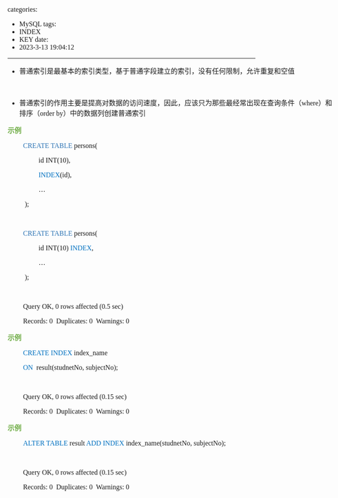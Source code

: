 categories:
- MySQL
tags:
- INDEX
- KEY
date:
- 2023-3-13 19:04:12
---

<body lang=zh-CN style='font-family:"Microsoft YaHei UI";font-size:12.0pt'>
<!--StartFragment-->

<div style='direction:ltr;border-width:100%'>

<div style='direction:ltr;margin-top:0in;margin-left:0in;width:7.9784in'>

<div style='direction:ltr;margin-top:0in;margin-left:0in;width:7.9784in'>

<ul type=disc style='direction:ltr;unicode-bidi:embed;margin-top:0in;
 margin-bottom:0in'>
 <li style='margin-top:0;margin-bottom:0;vertical-align:middle'><span
     style='font-family:"Microsoft YaHei UI";font-size:12.0pt'>普通索引是最基本的索引类型，基于普通字段建立的索引，没有任何限制，允许重复和空值</span></li>
</ul>

<p style='margin-left:.375in;font-family:"Comic Sans MS";font-size:
12.0pt'>&nbsp;</p>

<ul type=disc style='direction:ltr;unicode-bidi:embed;margin-top:0in;
 margin-bottom:0in'>
 <li style='margin-top:0;margin-bottom:0;vertical-align:middle'><span
     style='font-family:"Microsoft YaHei UI";font-size:12.0pt' lang=zh-CN>普通索引的作用主要是提高对数据的访问速度，因此，应该只为那些最经常出现在查询条件（</span><span
     style='font-family:"Comic Sans MS";font-size:12.0pt' lang=en-US>where</span><span
     style='font-family:"Microsoft YaHei UI";font-size:12.0pt' lang=zh-CN>）和排序（</span><span
     style='font-family:"Comic Sans MS";font-size:12.0pt' lang=en-US>order by</span><span
     style='font-family:"Microsoft YaHei UI";font-size:12.0pt' lang=zh-CN>）中的数据列创建普通索引</span></li>
</ul>

<p style='font-family:"Microsoft YaHei UI";font-size:12.0pt;
color:#70AD47'><span style='font-weight:bold'>示例</span></p>

<p style='margin-left:.375in;font-family:"Comic Sans MS";font-size:
12.0pt'><span style='color:#2E75B5' lang=zh-CN>CREATE TABLE </span><span
lang=en-US>p</span><span lang=zh-CN>ersons(</span></p>

<p style='margin-left:.75in;font-family:"Comic Sans MS";font-size:
12.0pt'>id INT(10),</p>

<p style='margin-left:.75in;font-family:"Comic Sans MS";font-size:
12.0pt'><span style='color:#0070C0' lang=en-US>INDEX</span><span lang=zh-CN>(id),</span></p>

<p style='margin-left:.75in;font-family:"Comic Sans MS";font-size:
12.0pt' lang=en-US>…</p>

<p style='margin-left:.375in;font-family:"Comic Sans MS";font-size:
12.0pt'><span style='mso-spacerun:yes'> </span>);</p>

<p style='margin-left:.375in;font-family:"Comic Sans MS";font-size:
12.0pt'>&nbsp;</p>

<p style='margin-left:.375in;font-family:"Comic Sans MS";font-size:
12.0pt'><span style='color:#2E75B5' lang=zh-CN>CREATE TABLE </span><span
lang=en-US>p</span><span lang=zh-CN>ersons(</span></p>

<p style='margin-left:.75in;font-family:"Comic Sans MS";font-size:
12.0pt'><span lang=zh-CN>id INT(10)</span><span lang=en-US> </span><span
style='color:#0070C0' lang=en-US>INDEX</span><span lang=zh-CN>,</span></p>

<p style='margin-left:.75in;font-family:"Comic Sans MS";font-size:
12.0pt' lang=en-US>…</p>

<p style='margin-left:.375in;font-family:"Comic Sans MS";font-size:
12.0pt'><span style='mso-spacerun:yes'> </span>);</p>

<p style='margin-left:.375in;font-family:"Comic Sans MS";font-size:
12.0pt'>&nbsp;</p>

<p style='margin-left:.375in;font-family:"Comic Sans MS";font-size:
12.0pt'>Query OK, 0 rows affected (0.5 sec)</p>

<p style='margin-left:.375in;font-family:"Comic Sans MS";font-size:
12.0pt'>Records: 0<span style='mso-spacerun:yes'>  </span>Duplicates: 0<span
style='mso-spacerun:yes'>  </span>Warnings: 0</p>

<p style='font-family:"Microsoft YaHei UI";font-size:12.0pt;
color:#70AD47'><span style='font-weight:bold'>示例</span></p>

<p style='margin-left:.375in;font-family:"Comic Sans MS";font-size:
12.0pt' lang=en-US><span style='color:#0070C0'>CREATE INDEX </span>index_name</p>

<p style='margin-left:.375in;font-family:"Comic Sans MS";font-size:
12.0pt' lang=en-US><span style='color:#0070C0'>ON </span><span
style='mso-spacerun:yes'> </span>result(studnetNo, subjectNo);</p>

<p style='margin-left:.375in;font-family:"Comic Sans MS";font-size:
12.0pt' lang=en-US>&nbsp;</p>

<p style='margin-left:.375in;font-family:"Comic Sans MS";font-size:
12.0pt'>Query OK, 0 rows affected (0.15 sec)</p>

<p style='margin-left:.375in;font-family:"Comic Sans MS";font-size:
12.0pt'>Records: 0<span style='mso-spacerun:yes'>  </span>Duplicates: 0<span
style='mso-spacerun:yes'>  </span>Warnings: 0</p>

<p style='font-family:"Microsoft YaHei UI";font-size:12.0pt;
color:#70AD47'><span style='font-weight:bold'>示例</span></p>

<p style='margin-left:.375in;font-family:"Comic Sans MS";font-size:
12.0pt' lang=en-US><span style='color:#0070C0'>ALTER TABLE</span> result <span
style='color:#0070C0'>ADD INDEX </span>index_name(studnetNo, subjectNo);</p>

<p style='margin-left:.375in;font-family:"Comic Sans MS";font-size:
12.0pt' lang=en-US>&nbsp;</p>

<p style='margin-left:.375in;font-family:"Comic Sans MS";font-size:
12.0pt'>Query OK, 0 rows affected (0.15 sec)</p>

<p style='margin-left:.375in;font-family:"Comic Sans MS";font-size:
12.0pt'>Records: 0<span style='mso-spacerun:yes'>  </span>Duplicates: 0<span
style='mso-spacerun:yes'>  </span>Warnings: 0</p>

</div>

</div>

</div>

<!--EndFragment-->
</body>